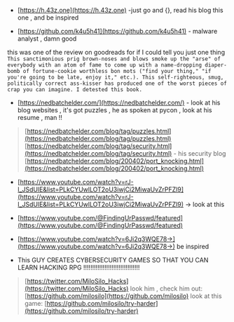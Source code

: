 * [https://h.43z.one](https://h.43z.one) -just go and {}, read his blog this one , and be inspired

* [https://github.com/k4u5h41](https://github.com/k4u5h41) - malware analyst , damn good

this was one of the review on goodreads for if I could tell you just one thing
`This sanctimonious prig brown-noses and blows smoke up the "arse" of everybody with an atom of fame to come up with a name-dropping diaper-bomb of fortune-cookie worthless bon mots ("find your thing," "if you're going to be late, enjoy it," etc.). This self-righteous, smug, politically correct ass-kisser has produced one of the worst pieces of crap you can imagine. I detested this book.`


* [https://nedbatchelder.com/](https://nedbatchelder.com/) - look at his blog websites , it's got puzzles , he as spoken at pycon , look at his resume , man !!
> [https://nedbatchelder.com/blog/tag/puzzles.html](https://nedbatchelder.com/blog/tag/puzzles.html)
> [https://nedbatchelder.com/blog/tag/security.html](https://nedbatchelder.com/blog/tag/security.html) - his security blog
> [https://nedbatchelder.com/blog/200402/port_knocking.html](https://nedbatchelder.com/blog/200402/port_knocking.html)

* [https://www.youtube.com/watch?v=rJ-l_JSdUlE&list=PLkCYUwlLOT2oU3iwjCi2MiwaUvZrPFZl9](https://www.youtube.com/watch?v=rJ-l_JSdUlE&list=PLkCYUwlLOT2oU3iwjCi2MiwaUvZrPFZl9) -> look at this

* [https://www.youtube.com/@FindingUrPasswd/featured](https://www.youtube.com/@FindingUrPasswd/featured)

* [https://www.youtube.com/watch?v=6Ji2q3WQE78->](https://www.youtube.com/watch?v=6Ji2q3WQE78->) be inspired

* This GUY CREATES CYBERSECURITY GAMES SO THAT YOU CAN LEARN HACKING RPG !!!!!!!!!!!!!!!!!!!!!!!!!!!!!!!!

> [https://twitter.com/MiloSilo_Hacks](https://twitter.com/MiloSilo_Hacks)
look him , check him out: [https://github.com/milosilo](https://github.com/milosilo)
 look at this game: [https://github.com/milosilo/try-harder](https://github.com/milosilo/try-harder)